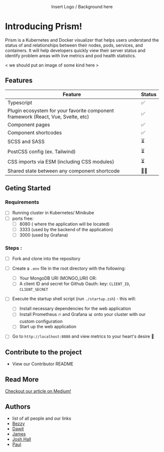 <div align='center'> Insert Logo / Background here<img width="autopx" src=''/>


</div>



# Introducing Prism!

Prism is a Kubernetes and Docker visualizer that helps users understand the status of and relationships between their nodes, pods, services, and containers. It will help developers quickly view their server status and identify problem areas with live metrics and pod health statistics.

< we should put an image of some kind here >

## Features

| Feature                                                                               | Status    |
|---------------------------------------------------------------------------------------|-----------|
| Typescript                                                                            | ✅        |
| Plugin ecosystem for your favorite component framework (React, Vue, Svelte, etc)      | ✅        |
| Component pages                                                                       | ✅        |
| Component shortcodes                                                                  | ✅        |
| SCSS and SASS                                                                         | ⏳        |
| PostCSS config (ex. Tailwind)                                                         | ⏳        |
| CSS imports via ESM (including CSS modules)                                           | ⏳        |
| Shared state between any component shortcode                                          | 🙏🏻        |

## Geting Started
### Requirements

- [ ] Running cluster in Kubernetes/ Minikube
- [ ] ports free: 
  - [ ] 8080  ( where the application will be located)
  - [ ] 3333  (used by the backend of the application)
  - [ ] 3000 (used by Grafana)
### Steps : 
- [ ] Fork and clone into the repository
- [ ] Create a `.env` file in the root directory with the following:
  - [ ] Your MongoDB URI (MONGO_URI) OR: 
  - [ ] A client ID and secret for Github Oauth: key: `CLIENT_ID`, `CLIENT_SECRET`
- [ ] Execute the startup shell script (run `./startup.zsh`) - this will:
  - [ ] Install necessary dependencies for the web application  
  - [ ] Install Prometheus 🔥 and Grafana 📊 onto your cluster with our custom configuration
  - [ ] Start up the web application 

- [ ] Go to `http://localhost:8080` and view metrics to your heart's desire 🤩


## Contribute to the project

- View our Contributor README

## Read More

[Checkout our article on Medium!](https://medium.com) 


## Authors

- list of all people and our links
- [Bezzy](https://github.com/joshuarhall) 
- [Dawit](https://github.com/joshuarhall) 
- [James](https://github.com/joshuarhall) 
- [Josh Hall](https://github.com/joshuarhall) 
- [Paul](https://github.com/joshuarhall) 


